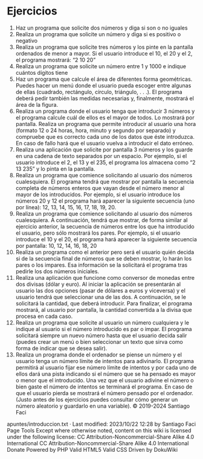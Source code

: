 <h1>Ejercicios</h1>


1. Haz un programa que solicite dos números y diga si son o no iguales
2. Realiza un programa que solicite un número y diga si es positivo o negativo
3. Realiza un programa que solicite tres números y los pinte en la pantalla ordenados de menor a mayor. Si el usuario introduce el 10, el 20 y el 2, el programa mostrará: “2 10 20”
4. Realiza un programa que solicite un número entre 1 y 1000 e indique cuántos dígitos tiene
5. Haz un programa que calcule el área de diferentes forma geométricas. Puedes hacer un menú donde el usuario pueda escoger entre algunas de ellas (cuadrado, rectángulo, círculo, triángulo, . . .). El programa deberá pedir también las medidas necesarias y, finalmente, mostrará el área de la figura.
6. Realiza un programa donde el usuario tenga que introducir 3 números y el programa calcule cuál de ellos es el mayor de todos. Lo mostrará por pantalla.
Realiza un programa que permite introducir al usuario una hora (formato 12 o 24 horas, hora, minuto y segundo por separado) y compruebe que es correcto cada uno de los datos que éste introduzca. En caso de fallo hará que el usuario vuelva a introducir el dato erróneo.
7. Realiza una aplicación que solicite por pantalla 3 números y los guarde en una cadena de texto separados por un espacio. Por ejemplo, si el usuario introduce el 2, el 13 y el 235, el programa los almacena como “2 13 235” y lo pinta en la pantalla.
8. Realiza un programa que comience solicitando al usuario dos números cualesquiera. El programa tendrá que mostrar por pantalla la secuencia completa de números enteros que vayan desde el número menor al mayor de los introducidos. Por ejemplo, si el usuario introduce los números 20 y 12 el programa hará aparecer la siguiente secuencia (uno por línea): 12, 13, 14, 15, 16, 17, 18, 19, 20.
9. Realiza un programa que comience solicitando al usuario dos números cualesquiera. A continuación, tendrá que mostrar, de forma similar al ejercicio anterior, la secuencia de números entre los que ha introducido el usuario, pero sólo mostrará los pares. Por ejemplo, si el usuario introduce el 10 y el 20, el programa hará aparecer la siguiente secuencia por pantalla: 10, 12, 14, 16, 18, 20
10. Realiza un programa como el anterior pero será el usuario quién decida si de la secuencia final de números que se deben mostrar, lo harán los pares o los impares. Esa información se la solicitará el programa tras pedirle los dos números iniciales.
11. Realiza una aplicación que funcione como conversor de monedas entre dos divisas (dólar y euro). Al iniciar la aplicación se presentarán al usuario las dos opciones (pasar de dólares a euros y viceversa) y el usuario tendrá que seleccionar una de las dos. A continuación, se le solicitará la cantidad, que deberá introducir. Para finalizar, el programa mostrará, al usuario por pantalla, la cantidad convertida a la divisa que procesa en cada caso.
12. Realiza un programa que solicite al usuario un número cualquiera y le indique al usuario si el número introducido es par o impar. El programa solicitará siempre un nuevo número hasta que el usuario decida salir (puedes crear un menú o bien seleccionar un texto que sirva como forma de indicar que se desea salir).
13. Realiza un programa donde el ordenador se piense un número y el usuario tenga un número límite de intentos para adivinarlo. El programa permitirá al usuario fijar ese número límite de intentos y por cada uno de ellos dará una pista indicando si el número que se ha pensado es mayor o menor que el introducido. Una vez que el usuario adivine el número o bien gaste el número de intentos se terminará el programa. En caso de que el usuario pierda se mostrará el número pensado por el ordenador. (Justo antes de los ejercicios puedes consultar cómo generar un número aleatorio y guardarlo en una variable).
© 2019-2024 Santiago Faci

apuntes/introduccion.txt · Last modified: 2023/10/22 12:28 by Santiago Faci
Page Tools
Except where otherwise noted, content on this wiki is licensed under the following license: CC Attribution-Noncommercial-Share Alike 4.0 International
CC Attribution-Noncommercial-Share Alike 4.0 International Donate Powered by PHP Valid HTML5 Valid CSS Driven by DokuWiki
